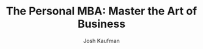 ---
title: "The Personal MBA: Master the Art of Business"
subtitle: ""
description: ""
layout: book
author: Josh Kaufman
started: 2016-01-08
read: 2016-02-04
status: read
rating: 3
color: 
cover: 
pages: 416
link: 
---